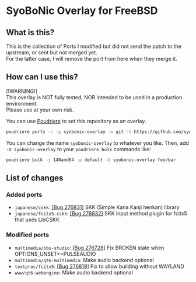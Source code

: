 # SyoBoNic Overlay for FreeBSD

## What is this?

This is the collection of Ports I modified but did not send the patch to the upstream, or sent but not merged yet.  
For the latter case, I will remove the port from here when they merge it.

## How can I use this?

\[!WARNING!\]  
This overlay is NOT fully tested, NOR intended to be used in a production environment.  
Please use at your own risk.

You can use [Poudriere](https://github.com/freebsd/poudriere) to set this repository as an overlay.
   
```sh
poudriere ports -c -p syobonic-overlay -m git -U https://github.com/syobocat/syobonic-overlay_freebsd.git
```
   
You can change the name `syobonic-overlay` to whatever you like.
Then, add `-O syobonic-overlay` to your `poudriere bulk` commands like:
   
```sh
poudriere bulk -j 140amd64 -p default -O syobonic-overlay foo/bar
```

## List of changes

### Added ports

- `japanese/cskk`: [\[Bug 276831\]](https://bugs.freebsd.org/bugzilla/show_bug.cgi?id=276831) SKK (Simple Kana Kanji henkan) library
- `japanese/fcitx5-cskk`: [\[Bug 276832\]](https://bugs.freebsd.org/bugzilla/show_bug.cgi?id=276832) SKK input method plugin for fcitx5 that uses LibCSKK

### Modified ports

- `multimedia/obs-studio`: [\[Bug 276728\]](https://bugs.freebsd.org/bugzilla/show_bug.cgi?id=276728) Fix BROKEN state when OPTIONS_UNSET+=PULSEAUDIO
- `multimedia/qt6-multimedia`: Make audio backend optional
- `textproc/fcitx5`: [\[Bug 276819\]](https://bugs.freebsd.org/bugzilla/show_bug.cgi?id=276819) Fix to allow building without WAYLAND
- `www/qt6-webengine`: Make audio backend optional
